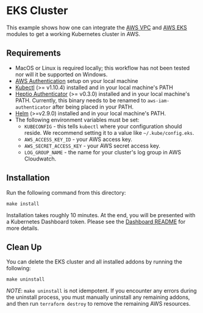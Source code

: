 # EKS Cluster
This example shows how one can integrate the [AWS VPC](https://registry.terraform.io/modules/terraform-aws-modules/vpc/aws) and [AWS EKS](https://registry.terraform.io/modules/terraform-aws-modules/eks/aws) modules to get a working Kubernetes cluster in AWS. 

## Requirements

* MacOS or Linux is required locally; this workflow has not been tested nor will it be supported on Windows.
* [AWS Authentication](https://www.terraform.io/docs/providers/aws/index.html#authentication) setup on your local machine
* [Kubectl](https://kubernetes.io/docs/tasks/tools/install-kubectl/) (>= v1.10.4) installed and in your local machine's PATH
* [Heptio Authenticator](https://github.com/heptio/authenticator) (>= v0.3.0) installed and in your local machine's PATH. Currently, this binary needs to be renamed to `aws-iam-authenticator` after being placed in your PATH.
* [Helm](https://github.com/kubernetes/helm) (>=v2.9.0) installed and in your local machine's PATH.
* The following environment variables must be set:
  * `KUBECONFIG` - this tells `kubectl` where your configuration should reside. We recommend setting it to a value like `~/.kube/config.eks`.
  * `AWS_ACCESS_KEY_ID` - your AWS access key.
  * `AWS_SECRET_ACCESS_KEY` - your AWS secret access key.
  * `LOG_GROUP_NAME` - the name for your cluster's log group in AWS Cloudwatch.

## Installation

Run the following command from this directory:

```
make install
```

Installation takes roughly 10 minutes. At the end, you will be presented with a Kubernetes Dashboard token. Please see the [Dashboard README](addons/dashboard/README.md) for more details.

## Clean Up

You can delete the EKS cluster and all installed addons by running the following:

```
make uninstall
```

*NOTE*: `make uninstall` is not idempotent. If you encounter any errors during the uninstall process, you must manually uninstall any remaining addons, and then run `terraform destroy` to remove the remaining AWS resources. 
